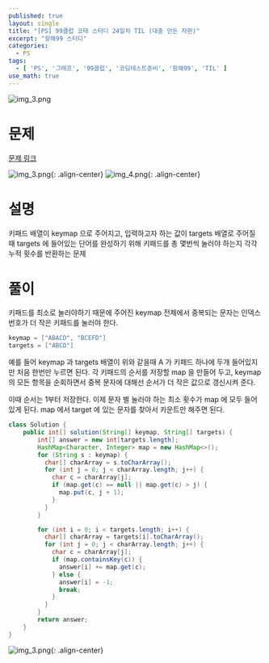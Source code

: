 ```yaml
---
published: true
layout: single
title: "[PS] 99클럽 코테 스터디 24일차 TIL (대충 만든 자판)"
excerpt: "항해99 스터디"
categories:
  - PS
tags:
  - [ 'PS', '그래프', '99클럽', '코딩테스트준비', '항해99', 'TIL' ]
use_math: true
---
```



![img_3.png](https://zhtmr.github.io/static-files-for-posting/images/20240722/99club_TIL_thumbnail/%EA%B8%B0%EB%B3%B8%ED%98%951_java.png?raw=true)


# 문제
[문제 링크](https://school.programmers.co.kr/learn/courses/30/lessons/160586)

![img_3.png](https://zhtmr.github.io/static-files-for-posting/images/20240814/ex1.png?raw=true){: .align-center}
![img_4.png](https://zhtmr.github.io/static-files-for-posting/images/20240814/ex2.png?raw=true){: .align-center}

# 설명
키패드 배열이 keymap 으로 주어지고, 입력하고자 하는 값이 targets 배열로 주어질 때 targets 에 들어있는 단어를 완성하기 위해 키패드를 총 몇번씩 눌러야 하는지 각각 누적 횟수를 반환하는 문제


# 풀이
키패드를 최소로 눌러야하기 때문에 주어진 keymap 전체에서 중복되는 문자는 인덱스 번호가 더 작은 키패드를 눌러야 한다.

```java
keymap = ["ABACD", "BCEFD"]
targets = ["ABCD"]
```
예를 들어 keymap 과 targets 배열이 위와 같을때 A 가 키패드 하나에 두개 들어있지만 처음 한번만 누르면 된다.
각 키패드의 순서를 저장할 map 을 만들어 두고, keymap 의 모든 항목을 순회하면서 중복 문자에 대해선 순서가 더 작은 값으로 갱신시켜 준다.

이때 순서는 1부터 저장한다. 이제 문자 별 눌러야 하는 최소 횟수가 map 에 모두 들어있게 된다. map 에서 target 에 있는 문자를 찾아서 카운트만 해주면 된다.
```java
class Solution {
    public int[] solution(String[] keymap, String[] targets) {
        int[] answer = new int[targets.length];
        HashMap<Character, Integer> map = new HashMap<>();
        for (String s : keymap) {
          char[] charArray = s.toCharArray();
          for (int j = 0; j < charArray.length; j++) {
            char c = charArray[j];
            if (map.get(c) == null || map.get(c) > j) {
              map.put(c, j + 1);
            }
          }
        }

        for (int i = 0; i < targets.length; i++) {
          char[] charArray = targets[i].toCharArray();
          for (int j = 0; j < charArray.length; j++) {
            char c = charArray[j];
            if (map.containsKey(c)) {
              answer[i] += map.get(c);
            } else {
              answer[i] = -1;
              break;
            }
          }
        }
        return answer;
    }
}
```
![img_3.png](https://zhtmr.github.io/static-files-for-posting/images/20240814/res.png?raw=true){: .align-center}
